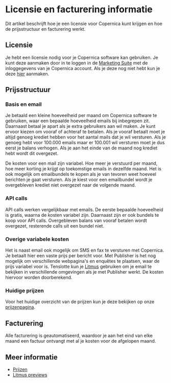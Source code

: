 # Licensie en facturering informatie

Dit artikel beschrijft hoe je een licensie voor Copernica kunt krijgen en 
hoe de prijsstructuur en facturering werkt. 

## Licensie

Je hebt een licensie nodig voor je Copernica software kan gebruiken. Je kunt deze 
aanmaken door in te loggen in de [Marketing Suite](https://ms.copernica.com/#/menu/login) 
met de inloggegevens van je Copernica account. Als je deze nog niet hebt 
kun je deze [hier](https://www.copernica.com/en/copernica-trial) aanmaken.

## Prijsstructuur

### Basis en email

Je betaald een kleine hoeveelheid per maand om Copernica software te 
gebruiken, waar een bepaalde hoeveelheid emails bij inbegrepen zit. Daarnaast 
betaal je apart als je extra gebruikers aan wil maken. Je kunt ervoor kiezen 
om vooraf of achteraf te betalen. Als je vooraf betaalt moet je altijd genoeg 
krediet hebben voor het aantal mails dat je wil versturen. Als je genoeg hebt 
voor 100.000 emails maar er 100.001 wil versturen moet je dus eerst je 
balans verhogen. Als je aan het einde van de maand nog krediet hebt 
wordt dit overgezet. 

De kosten voor een mail zijn variabel. Hoe meer je verstuurd 
per maand, hoe meer korting je krijgt op toekomstige emails in dezelfde maand. 
Het is ook mogelijk om emailbundels te kopen als je van tevoren weet hoeveel 
berichten je gaat versturen. Als je kiest voor een emailbundel wordt je 
overgebleven krediet niet overgezet naar de volgende maand.

### API calls

API calls werken vergelijkbaar met emails. De eerste bepaalde hoeveelheid 
is gratis, waarna de kosten variabel zijn. Daarnaast zijn er ook bundels 
te koop voor API calls. Overgebleven balans van vooraf betalen wordt 
overgezet, resterende calls uit een bundel niet.

### Overige variabele kosten

Het is naast email ook mogelijk om SMS en fax te versturen met Copernica. 
Je betaalt hier een vaste prijs per bericht voor. Met Publisher is het 
nog mogelijk om verschillende webpagina's en enquêtes te plaatsen, waar de 
prijs variabel voor is. Tenslotte kun je [Litmus](./litmus) gebruiken om 
je email te bekijken in verschillende omgevingen als je met Publisher werkt. 
De kosten hiervoor worden doorberekend.

### Huidige prijzen 

Voor het huidige overzicht van de prijzen kun je deze bekijken op onze 
[prijzenpagina](https://www.copernica.com/nl/pricing).

## Facturering

Alle facturering is geautomatiseerd, waardoor je aan het eind van elke 
maand een factuur ontvangt met al je kosten voor de afgelopen maand.

## Meer informatie

- [Prijzen](https://www.copernica.com/nl/pricing)
- [Litmus previews](./litmus)
